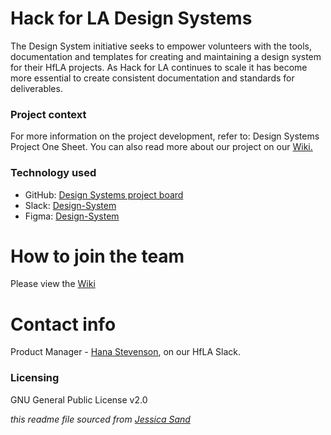 # Hack for LA Design Systems

The Design System initiative seeks  to empower volunteers with the tools, documentation and templates for creating and maintaining a design system for their HfLA projects.  As Hack for LA continues to scale it has become more essential to create consistent documentation and standards for deliverables. 

### Project context

For more information on the project development, refer to: Design Systems Project One Sheet. You can also read more about our project on our [Wiki.](https://github.com/hackforla/design-systems/wiki)

### Technology used

- GitHub: [Design Systems project board](https://github.com/hackforla/design-systems/projects/1)
- Slack: [Design-System](https://hackforla.slack.com/archives/CH2U1CB9Q)
- Figma: [Design-System](https://www.figma.com/files/project/39879901/Team-project?fuid=865434236598798678)

# How to join the team

Please view the [Wiki](https://github.com/hackforla/design-systems/wiki)

# Contact info

Product Manager - [Hana Stevenson](https://hackforla.slack.com/archives/DJ32EQPSL), on our HfLA Slack.

### Licensing

GNU General Public License v2.0

_this readme file sourced from [Jessica Sand](http://jessicasand.com/other-stuff/just-enough-docs/)_
